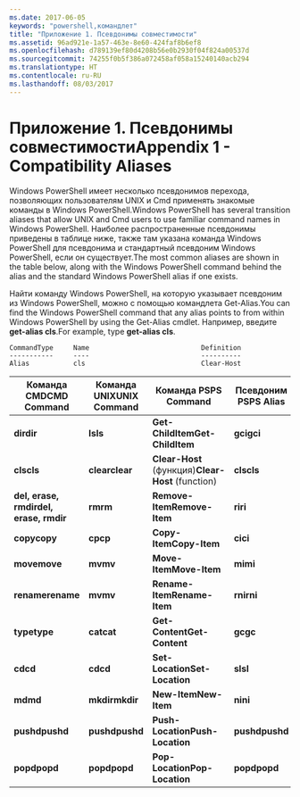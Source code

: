 ```yaml
---
ms.date: 2017-06-05
keywords: "powershell,командлет"
title: "Приложение 1. Псевдонимы совместимости"
ms.assetid: 96ad921e-1a57-463e-8e60-424faf8b6ef8
ms.openlocfilehash: d789139ef80d4208b56e0b2930f04f824a00537d
ms.sourcegitcommit: 74255f0b5f386a072458af058a15240140acb294
ms.translationtype: HT
ms.contentlocale: ru-RU
ms.lasthandoff: 08/03/2017
---
```

# <a name="appendix-1---compatibility-aliases"></a><span data-ttu-id="6a6aa-103">Приложение 1. Псевдонимы совместимости</span><span class="sxs-lookup"><span data-stu-id="6a6aa-103">Appendix 1 - Compatibility Aliases</span></span>
<span data-ttu-id="6a6aa-104">Windows PowerShell имеет несколько псевдонимов перехода, позволяющих пользователям UNIX и Cmd применять знакомые команды в Windows PowerShell.</span><span class="sxs-lookup"><span data-stu-id="6a6aa-104">Windows PowerShell has several transition aliases that allow UNIX and Cmd users to use familiar command names in Windows PowerShell.</span></span> <span data-ttu-id="6a6aa-105">Наиболее распространенные псевдонимы приведены в таблице ниже, также там указана команда Windows PowerShell для псевдонима и стандартный псевдоним Windows PowerShell, если он существует.</span><span class="sxs-lookup"><span data-stu-id="6a6aa-105">The most common aliases are shown in the table below, along with the Windows PowerShell command behind the alias and the standard Windows PowerShell alias if one exists.</span></span>

<span data-ttu-id="6a6aa-106">Найти команду Windows PowerShell, на которую указывает псевдоним из Windows PowerShell, можно с помощью командлета Get-Alias.</span><span class="sxs-lookup"><span data-stu-id="6a6aa-106">You can find the Windows PowerShell command that any alias points to from within Windows PowerShell by using the Get-Alias cmdlet.</span></span> <span data-ttu-id="6a6aa-107">Например, введите **get-alias cls**.</span><span class="sxs-lookup"><span data-stu-id="6a6aa-107">For example, type **get-alias cls**.</span></span>

```
CommandType     Name                            Definition
-----------     ----                            ----------
Alias           cls                             Clear-Host
```

|<span data-ttu-id="6a6aa-108">Команда CMD</span><span class="sxs-lookup"><span data-stu-id="6a6aa-108">CMD Command</span></span>|<span data-ttu-id="6a6aa-109">Команда UNIX</span><span class="sxs-lookup"><span data-stu-id="6a6aa-109">UNIX Command</span></span>|<span data-ttu-id="6a6aa-110">Команда PS</span><span class="sxs-lookup"><span data-stu-id="6a6aa-110">PS Command</span></span>|<span data-ttu-id="6a6aa-111">Псевдоним PS</span><span class="sxs-lookup"><span data-stu-id="6a6aa-111">PS Alias</span></span>|
|---------------|----------------|--------------|------------|
|<span data-ttu-id="6a6aa-112">**dir**</span><span class="sxs-lookup"><span data-stu-id="6a6aa-112">**dir**</span></span>|<span data-ttu-id="6a6aa-113">**ls**</span><span class="sxs-lookup"><span data-stu-id="6a6aa-113">**ls**</span></span>|<span data-ttu-id="6a6aa-114">**Get-ChildItem**</span><span class="sxs-lookup"><span data-stu-id="6a6aa-114">**Get-ChildItem**</span></span>|<span data-ttu-id="6a6aa-115">**gci**</span><span class="sxs-lookup"><span data-stu-id="6a6aa-115">**gci**</span></span>|
|<span data-ttu-id="6a6aa-116">**cls**</span><span class="sxs-lookup"><span data-stu-id="6a6aa-116">**cls**</span></span>|<span data-ttu-id="6a6aa-117">**clear**</span><span class="sxs-lookup"><span data-stu-id="6a6aa-117">**clear**</span></span>|<span data-ttu-id="6a6aa-118">**Clear-Host** (функция)</span><span class="sxs-lookup"><span data-stu-id="6a6aa-118">**Clear-Host** (function)</span></span>|<span data-ttu-id="6a6aa-119">**cls**</span><span class="sxs-lookup"><span data-stu-id="6a6aa-119">**cls**</span></span>|
|<span data-ttu-id="6a6aa-120">**del, erase, rmdir**</span><span class="sxs-lookup"><span data-stu-id="6a6aa-120">**del, erase, rmdir**</span></span>|<span data-ttu-id="6a6aa-121">**rm**</span><span class="sxs-lookup"><span data-stu-id="6a6aa-121">**rm**</span></span>|<span data-ttu-id="6a6aa-122">**Remove-Item**</span><span class="sxs-lookup"><span data-stu-id="6a6aa-122">**Remove-Item**</span></span>|<span data-ttu-id="6a6aa-123">**ri**</span><span class="sxs-lookup"><span data-stu-id="6a6aa-123">**ri**</span></span>|
|<span data-ttu-id="6a6aa-124">**copy**</span><span class="sxs-lookup"><span data-stu-id="6a6aa-124">**copy**</span></span>|<span data-ttu-id="6a6aa-125">**cp**</span><span class="sxs-lookup"><span data-stu-id="6a6aa-125">**cp**</span></span>|<span data-ttu-id="6a6aa-126">**Copy-Item**</span><span class="sxs-lookup"><span data-stu-id="6a6aa-126">**Copy-Item**</span></span>|<span data-ttu-id="6a6aa-127">**ci**</span><span class="sxs-lookup"><span data-stu-id="6a6aa-127">**ci**</span></span>|
|<span data-ttu-id="6a6aa-128">**move**</span><span class="sxs-lookup"><span data-stu-id="6a6aa-128">**move**</span></span>|<span data-ttu-id="6a6aa-129">**mv**</span><span class="sxs-lookup"><span data-stu-id="6a6aa-129">**mv**</span></span>|<span data-ttu-id="6a6aa-130">**Move-Item**</span><span class="sxs-lookup"><span data-stu-id="6a6aa-130">**Move-Item**</span></span>|<span data-ttu-id="6a6aa-131">**mi**</span><span class="sxs-lookup"><span data-stu-id="6a6aa-131">**mi**</span></span>|
|<span data-ttu-id="6a6aa-132">**rename**</span><span class="sxs-lookup"><span data-stu-id="6a6aa-132">**rename**</span></span>|<span data-ttu-id="6a6aa-133">**mv**</span><span class="sxs-lookup"><span data-stu-id="6a6aa-133">**mv**</span></span>|<span data-ttu-id="6a6aa-134">**Rename-Item**</span><span class="sxs-lookup"><span data-stu-id="6a6aa-134">**Rename-Item**</span></span>|<span data-ttu-id="6a6aa-135">**rni**</span><span class="sxs-lookup"><span data-stu-id="6a6aa-135">**rni**</span></span>|
|<span data-ttu-id="6a6aa-136">**type**</span><span class="sxs-lookup"><span data-stu-id="6a6aa-136">**type**</span></span>|<span data-ttu-id="6a6aa-137">**cat**</span><span class="sxs-lookup"><span data-stu-id="6a6aa-137">**cat**</span></span>|<span data-ttu-id="6a6aa-138">**Get-Content**</span><span class="sxs-lookup"><span data-stu-id="6a6aa-138">**Get-Content**</span></span>|<span data-ttu-id="6a6aa-139">**gc**</span><span class="sxs-lookup"><span data-stu-id="6a6aa-139">**gc**</span></span>|
|<span data-ttu-id="6a6aa-140">**cd**</span><span class="sxs-lookup"><span data-stu-id="6a6aa-140">**cd**</span></span>|<span data-ttu-id="6a6aa-141">**cd**</span><span class="sxs-lookup"><span data-stu-id="6a6aa-141">**cd**</span></span>|<span data-ttu-id="6a6aa-142">**Set-Location**</span><span class="sxs-lookup"><span data-stu-id="6a6aa-142">**Set-Location**</span></span>|<span data-ttu-id="6a6aa-143">**sl**</span><span class="sxs-lookup"><span data-stu-id="6a6aa-143">**sl**</span></span>|
|<span data-ttu-id="6a6aa-144">**md**</span><span class="sxs-lookup"><span data-stu-id="6a6aa-144">**md**</span></span>|<span data-ttu-id="6a6aa-145">**mkdir**</span><span class="sxs-lookup"><span data-stu-id="6a6aa-145">**mkdir**</span></span>|<span data-ttu-id="6a6aa-146">**New-Item**</span><span class="sxs-lookup"><span data-stu-id="6a6aa-146">**New-Item**</span></span>|<span data-ttu-id="6a6aa-147">**ni**</span><span class="sxs-lookup"><span data-stu-id="6a6aa-147">**ni**</span></span>|
|<span data-ttu-id="6a6aa-148">**pushd**</span><span class="sxs-lookup"><span data-stu-id="6a6aa-148">**pushd**</span></span>|<span data-ttu-id="6a6aa-149">**pushd**</span><span class="sxs-lookup"><span data-stu-id="6a6aa-149">**pushd**</span></span>|<span data-ttu-id="6a6aa-150">**Push-Location**</span><span class="sxs-lookup"><span data-stu-id="6a6aa-150">**Push-Location**</span></span>|<span data-ttu-id="6a6aa-151">**pushd**</span><span class="sxs-lookup"><span data-stu-id="6a6aa-151">**pushd**</span></span>|
|<span data-ttu-id="6a6aa-152">**popd**</span><span class="sxs-lookup"><span data-stu-id="6a6aa-152">**popd**</span></span>|<span data-ttu-id="6a6aa-153">**popd**</span><span class="sxs-lookup"><span data-stu-id="6a6aa-153">**popd**</span></span>|<span data-ttu-id="6a6aa-154">**Pop-Location**</span><span class="sxs-lookup"><span data-stu-id="6a6aa-154">**Pop-Location**</span></span>|<span data-ttu-id="6a6aa-155">**popd**</span><span class="sxs-lookup"><span data-stu-id="6a6aa-155">**popd**</span></span>|

